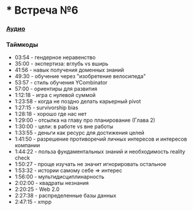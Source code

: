 # * Встреча №6

### [Аудио](../meetups/2021-03-16.mp3)

### Таймкоды

- 03:54 - гендерное неравенство
- 35:00 - экспертиза: вглубь vs вширь 
- 41:56 - навык получения доменных знаний
- 49:30 - обучение через "изобретение велосипеда"
- 53:57 - стиль обучения YCombinator
- 57:00 - ориентиры для развития
- 1:12:18 - игра с нулевой суммой
- 1:23:58 - когда не поздно делать карьерный pivot
- 1:27:15 - survivorship bias
- 1:28:18 - хорошо где нас нет
- 1:29:00 - отсылка на главу про планирование (Глава 2)
- 1:30:00 - цели: в работе vs вне работы
- 1:33:55 - деньги как ресурс для достижения целей
- 1:41:50 - разрешение противоречий личных интересов и интересов компании
- 1:44:22 - польза фундаментальных знаний и необходимость reality check
- 1:50:27 - проще изучать не значит игнорировать остальное
- 1:53:32 - истории самому себе => интерес 
- 1:56:00 - мультидисциплинарность
- 2:02:00 - квадраты незнания
- 2:20:25 - Web 2.0
- 2:27:38 - распределенные базы данных
- 2:47:15 - xmpp

